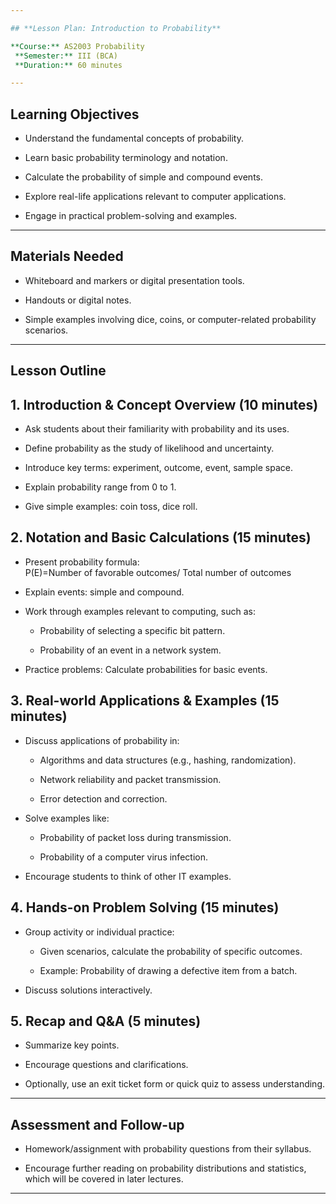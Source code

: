 ```yaml
---

## **Lesson Plan: Introduction to Probability**

**Course:** AS2003 Probability  
 **Semester:** III (BCA)  
 **Duration:** 60 minutes

---
```


## **Learning Objectives**

* Understand the fundamental concepts of probability.

* Learn basic probability terminology and notation.

* Calculate the probability of simple and compound events.

* Explore real-life applications relevant to computer applications.

* Engage in practical problem-solving and examples.

---

## **Materials Needed**

* Whiteboard and markers or digital presentation tools.

* Handouts or digital notes.

* Simple examples involving dice, coins, or computer-related probability scenarios.

---

## **Lesson Outline**

## **1\. Introduction & Concept Overview (10 minutes)**

* Ask students about their familiarity with probability and its uses.

* Define probability as the study of likelihood and uncertainty.

* Introduce key terms: experiment, outcome, event, sample space.

* Explain probability range from 0 to 1\.

* Give simple examples: coin toss, dice roll.

## **2\. Notation and Basic Calculations (15 minutes)**

* Present probability formula:  
   P(E)=Number of favorable outcomes/ Total number of outcomes

* Explain events: simple and compound.

* Work through examples relevant to computing, such as:

  * Probability of selecting a specific bit pattern.

  * Probability of an event in a network system.

* Practice problems: Calculate probabilities for basic events.

## **3\. Real-world Applications & Examples (15 minutes)**

* Discuss applications of probability in:

  * Algorithms and data structures (e.g., hashing, randomization).

  * Network reliability and packet transmission.

  * Error detection and correction.

* Solve examples like:

  * Probability of packet loss during transmission.

  * Probability of a computer virus infection.

* Encourage students to think of other IT examples.

## **4\. Hands-on Problem Solving (15 minutes)**

* Group activity or individual practice:

  * Given scenarios, calculate the probability of specific outcomes.

  * Example: Probability of drawing a defective item from a batch.

* Discuss solutions interactively.

## **5\. Recap and Q\&A (5 minutes)**

* Summarize key points.

* Encourage questions and clarifications.

* Optionally, use an exit ticket form or quick quiz to assess understanding.

---

## **Assessment and Follow-up**

* Homework/assignment with probability questions from their syllabus.

* Encourage further reading on probability distributions and statistics, which will be covered in later lectures.

---

